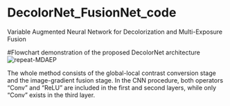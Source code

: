 # DecolorNet_FusionNet_code
Variable Augmented Neural Network for Decolorization and Multi-Exposure Fusion


#Flowchart demonstration of the proposed DecolorNet architecture
![repeat-MDAEP]() 
 
  
The whole method consists of the global-local contrast conversion stage and the image-gradient fusion stage. In the CNN procedure, both operators “Conv” and “ReLU” are included in the first and second layers, while only “Conv” exists in the third layer.   
